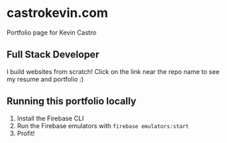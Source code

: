 # castrokevin.com

Portfolio page for Kevin Castro

## Full Stack Developer

I build websites from scratch! Click on the link near the repo name to see my resume and portfolio :)

## Running this portfolio locally

1. Install the Firebase CLI
2. Run the Firebase emulators with `firebase emulators:start`
3. Profit!
